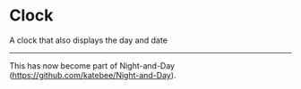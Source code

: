 # Clock
A clock that also displays the day and date

____________________

This has now become part of Night-and-Day (https://github.com/katebee/Night-and-Day).
